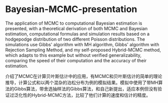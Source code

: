 # Bayesian-MCMC-presentation

The application of MCMC to computational Bayesian estimation is presented, with a theoretical derivation of both MCMC and Bayesian estimation, computational formulas and simulation results based on a hodgepodge distribution of two different Poisson distributions. The simulations use Gibbs' algorithm with MH algorithm, Gibbs' algorithm with Rejection Sampling Method, and my self-proposed Hybrid-MCMC method, which adapts to this example but without verified generalizability, comparing the speed of their computation and the accuracy of their estimation.

介绍了MCMC在计算贝叶斯估计中的应用，有MCMC和贝叶斯估计的简单的理论推导，计算公式和以两个混杂的泊松分布为例的模拟结果。模拟中使用了带MH算法的Gibbs算法，带舍选抽样法的Gibbs算法，和自己新提出，适应本例但没有验证过泛化性的Hybrid-MCMC方法，比较了他们计算的速度和估计的精度。


